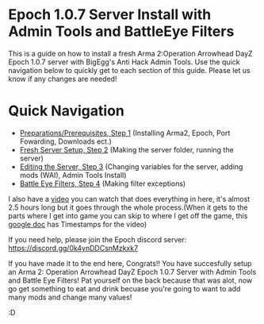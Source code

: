 # Epoch 1.0.7 Server Install with Admin Tools and BattleEye Filters
This is a guide on how to install a fresh Arma 2:Operation Arrowhead DayZ Epoch 1.0.7 server with BigEgg's Anti Hack Admin Tools. Use the quick navigation below to quickly get to each section of this guide. Please let us know if any changes are needed!
# Quick Navigation 
* [Preparations/Prerequisites, Step 1](../main/Preparations.md) (Installing Arma2, Epoch, Port Fowarding, Downloads ect.)  
* [Fresh Server Setup, Step 2](../main/ServerSetup.md) (Making the server folder, running the server)
* [Editing the Server, Step 3](../main/EditingTheServer.md) (Changing variables for the server, adding mods (WAI), Admin Tools Install)
* [Battle Eye Filters, Step 4](../main/BattleEye.md) (Making filter exceptions)

 I also have a [video](https://drive.google.com/file/d/1NKqIf7B2Q1mgo9Y_X-CUIKOaDoN92vJj/view?usp=sharing) you can watch that does everything in here, it's almost 2.5     hours long but it goes through the whole process.(When it gets to the parts where I get into game you can skip to where I get off the game, this [google doc](https://docs.google.com/document/d/1BjkqHHNs2oNdrGjsXEco7ZOyfL4W3X8xWW-QrC69rR8) has Timestamps for the video)  

 If you need help, please join the Epoch discord server: https://discord.gg/0k4ynDDCsnMzkxk7 

 If you have made it to the end here, Congrats!! You have succesfully setup an Arma 2: Operation Arrowhead DayZ Epoch 1.0.7 Server with Admin Tools and Battle Eye         Filters! Pat yourself on the back because that was alot, now go get something to eat and drink becuase you're going to want to add many mods and change many values!

 :D




